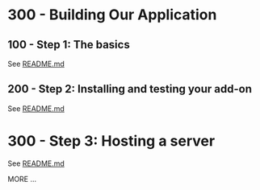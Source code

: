 # 300 - Building Our Application

## 100 - Step 1: The basics

See [README.md](./100/README.md)

## 200 - Step 2: Installing and testing your add-on

See [README.md](./200/README.md)

# 300 - Step 3: Hosting a server

See [README.md](./300/README.md)



MORE ...
